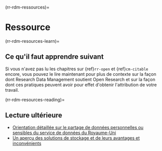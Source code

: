 (rr-rdm-ressources)=
# Ressource

(rr-rdm-resources-learn)=
## Ce qu'il faut apprendre suivant

Si vous n'avez pas lu les chapitres sur {ref}`rr-open` et {ref}`cm-citable` encore, vous pouvez le lire maintenant pour plus de contexte sur la façon dont Research Data Management soutient Open Research et sur la façon dont ces pratiques peuvent avoir pour effet d'obtenir l'attribution de votre travail.

(rr-rdm-resources-reading)=
## Lecture ultérieure

- [Orientation détaillée sur le partage de données personnelles ou sensibles du service de données du Royaume-Uni](https://www.ukdataservice.ac.uk/manage-data/legal-ethical/consent-data-sharing.aspx)
- [Un aperçu des solutions de stockage et de leurs avantages et inconvénients](https://datasupport.researchdata.nl/en/start-the-course/iii-the-research-phase/storing-data)
